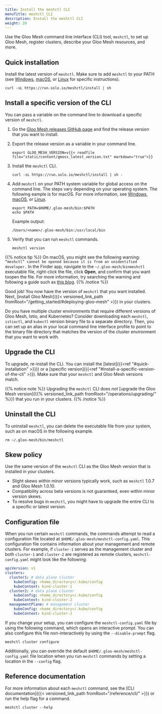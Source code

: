 ```yaml
---
title: Install the meshctl CLI
menuTitle: meshctl CLI
description: Install the meshctl CLI
weight: 20
---
```


Use the Gloo Mesh command line interface (CLI) tool, `meshctl`, to set up Gloo Mesh, register clusters, describe your Gloo Mesh resources, and more.

## Quick installation

Install the latest version of `meshctl`. Make sure to add `meshctl` to your PATH (see [Windows](https://helpdeskgeek.com/windows-10/add-windows-path-environment-variable/), [macOS](https://osxdaily.com/2014/08/14/add-new-path-to-path-command-line/), or [Linux](https://linuxize.com/post/how-to-add-directory-to-path-in-linux/) for specific instructions).

```shell
curl -sL https://run.solo.io/meshctl/install | sh
```

## Install a specific version of the CLI

You can pass a variable on the command line to download a specific version of `meshctl`.

1.  Go the [Gloo Mesh releases GitHub page](https://github.com/solo-io/gloo-mesh/releases) and find the release version that you want to install.
2.  Export the release version as a variable in your command line.
    ```shell
    export GLOO_MESH_VERSION=v{{< readfile file="static/content/gmoss_latest_version.txt" markdown="true">}}
    ```
3.  Install the `meshctl` CLI.
    ```shell
    curl -sL https://run.solo.io/meshctl/install | sh -
    ```
4.  Add `meshctl` on your PATH system variable for global access on the command line. The steps vary depending on your operating system. The following eample is for macOS. For more information, see [Windows](https://helpdeskgeek.com/windows-10/add-windows-path-environment-variable/), [macOS](https://osxdaily.com/2014/08/14/add-new-path-to-path-command-line/), or [Linux](https://linuxize.com/post/how-to-add-directory-to-path-in-linux/).
    ```shell
    export PATH=$HOME/.gloo-mesh/bin:$PATH
    echo $PATH
    ```
     
    Example output:
    ```
    /Users/<name>/.gloo-mesh/bin:/usr/local/bin
    ```
5.  Verify that you can run `meshctl` commands.
    ```shell
    meshctl version
    ```

{{% notice tip %}}
On macOS, you might see the following warning: `“meshctl” cannot be opened because it is from an unidentified developer.` In the Finder app, navigate to the `~/.gloo-mesh/binmeshctl` executable file, right-click the file, click **Open**, and confirm that you want toopen the file. For more information, try searching the warning and following a guide such as [this blog](https://www.howtogeek.com/205393gatekeeper-101-why-your-mac-only-allows-apple-approved-software-by-default/).
{{% /notice %}}

Good job! You now have the version of `meshctl` that you want installed. Next, [install Gloo Mesh]({{< versioned_link_path fromRoot="/getting_started/#deploying-gloo-mesh" >}}) in your clusters.

Do you have multiple cluster environments that require different versions of Gloo Mesh, Istio, and Kubernetes? Consider downloading each `meshctl`, `istioctl`, and `kubectl` version binary file to a separate directory. Then, you can set up an alias in your local command line interface profile to point to the binary file directory that matches the version of the cluster environment that you want to work with.

## Upgrade the CLI

To upgrade, re-install the CLI. You can install the [latest]({{<ref "#quick-installation" >}})) or a [specific version]({{<ref "#install-a-specific-version-of-the-cli" >}}). Make sure that your `meshctl` and Gloo Mesh versions match.

{{% notice note %}}
Upgrading the `meshctl` CLI does _not_ [upgrade the Gloo Mesh version]({{% versioned_link_path fromRoot="/operations/upgrading/" %}}) that you run in your clusters.
{{% /notice %}}

## Uninstall the CLI

To uninstall `meshctl`, you can delete the executable file from your system, such as on macOS in the following example.

```shell
rm ~/.gloo-mesh/bin/meshctl
```

## Skew policy

Use the same version of the `meshctl` CLI as the Gloo Mesh version that is installed in your clusters.

* Slight skews within minor versions typically work, such as `meshctl` 1.0.7 and Gloo Mesh 1.0.10. 
* Compatibility across beta versions is not guaranteed, even within minor version skews.
* To resolve bugs in `meshctl`, you might have to upgrade the entire CLI to a specific or latest version.

## Configuration file

When you run certain `meshctl` commands, the commands attempt to read a configuration file located at `$HOME/.gloo-mesh/meshctl-config.yaml`. This configuration file contains information about your management and remote clusters. For example, if `cluster-1` serves as the management cluster and both `cluster-1` and `cluster-2` are registered as remote clusters, `meshctl-config.yaml` might look like the following:

```yaml
apiVersion: v1
clusters:
  cluster1: # data plane cluster
    kubeConfig: <home_directory>/.kube/config
    kubeContext: kind-cluster-1
  cluster2: # data plane cluster
    kubeConfig: <home_directory>/.kube/config
    kubeContext: kind-cluster-2
  managementPlane: # management cluster
    kubeConfig: <home_directory>/.kube/config
    kubeContext: kind-cluster-1
```

If you change your setup, you can configure the `meshctl-config.yaml` file by using the following command, which opens an
interactive prompt. You can also configure this file non-interactively by using the `--disable-prompt` flag.
```shell
meshctl cluster configure
```

Additionally, you can override the default `$HOME/.gloo-mesh/meshctl-config.yaml` file location when you run `meshctl` commands by setting a location in the `--config` flag.

## Reference documentation

For more information about each `meshctl` command, see the [CLI documentation]({{< versioned_link_path fromRoot="/reference/cli/" >}}) or run the help flag for a command.

```shell
meshctl cluster --help
```
